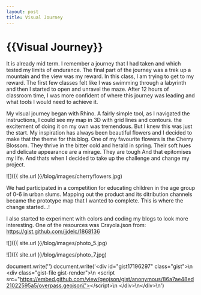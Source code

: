 ```yaml
---
layout: post
title: Visual Journey
---
```


{{Visual Journey}}
================

<p class="meta">

It is already mid term. I remember a journey that I had taken and which tested my limits of endurance. The final part of the journey was a trek up a mountain and the view was my reward. In this class, I am trying to get to my reward. The first few classes felt like I was swimming through a labyrinth and then I started to open and unravel the maze. After 12 hours of classroom time, I was more confident of where this journey was leading and what tools I would need to achieve it.

My visual journey began with Rhino. A fairly simple tool, as I navigated the instructions, I could see my map in 3D with grid lines and contours. the excitement of doing it on my own was tremendous. But I knew this was just the start. My inspiration has always been beautiful flowers and I decided to make that the theme for this blog. One of my favourite flowers is the Cherry Blossom. They thrive in the bitter cold and herald in spring. Their soft hues and delicate appearance are a mirage. They are tough And that epitomises my life. And thats when I decided to take up the challenge and change my project. 

![]({{ site.url }}/blog/images/cherryflowers.jpg)

We had participated in a competition for educating children in the age group of 0-6 in urban slums. Mapping out the product and its ditribution channels became the prototype map that I wanted to complete. This is where the change started...!

I also started to experiment with colors and coding my blogs to look more interesting. One of the resources was Crayola.json from:
https://gist.github.com/jjdelc/1868136

![]({{ site.url }}/blog/images/photo_5.jpg)


![]({{ site.url }}/blog/images/photo_7.jpg)

document.write('<link rel="stylesheet" href="https://gist-assets.github.com/assets/embed-b67021dc07195830cc157f7720b938fb.css">')
document.write('<div id=\"gist17196297\" class=\"gist\">\n        <div class=\"gist-file gist-render\">\n          <script src=\"https://embed.github.com/view/geojson/gist/anonymous/86a7ae48ed21022595a5/overpass.geojson\"><\/script>\n        <\/div>\n<\/div>\n')
